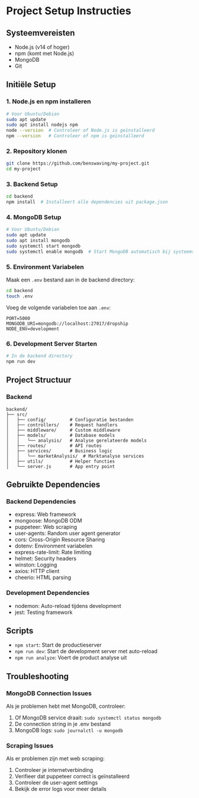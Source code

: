 # Project Setup Instructies

## Systeemvereisten
- Node.js (v14 of hoger)
- npm (komt met Node.js)
- MongoDB
- Git

## Initiële Setup

### 1. Node.js en npm installeren
```bash
# Voor Ubuntu/Debian
sudo apt update
sudo apt install nodejs npm
node --version  # Controleer of Node.js is geïnstalleerd
npm --version   # Controleer of npm is geïnstalleerd
```

### 2. Repository klonen
```bash
git clone https://github.com/benswaving/my-project.git
cd my-project
```

### 3. Backend Setup
```bash
cd backend
npm install  # Installeert alle dependencies uit package.json
```

### 4. MongoDB Setup
```bash
# Voor Ubuntu/Debian
sudo apt update
sudo apt install mongodb
sudo systemctl start mongodb
sudo systemctl enable mongodb  # Start MongoDB automatisch bij systeemstart
```

### 5. Environment Variabelen
Maak een `.env` bestand aan in de backend directory:
```bash
cd backend
touch .env
```

Voeg de volgende variabelen toe aan `.env`:
```
PORT=5000
MONGODB_URI=mongodb://localhost:27017/dropship
NODE_ENV=development
```

### 6. Development Server Starten
```bash
# In de backend directory
npm run dev
```

## Project Structuur

### Backend
```
backend/
├── src/
│   ├── config/         # Configuratie bestanden
│   ├── controllers/    # Request handlers
│   ├── middleware/     # Custom middleware
│   ├── models/         # Database models
│   │   └── analysis/   # Analyse gerelateerde models
│   ├── routes/         # API routes
│   ├── services/       # Business logic
│   │   └── marketAnalysis/  # Marktanalyse services
│   ├── utils/          # Helper functies
│   └── server.js       # App entry point
```

## Gebruikte Dependencies

### Backend Dependencies
- express: Web framework
- mongoose: MongoDB ODM
- puppeteer: Web scraping
- user-agents: Random user agent generator
- cors: Cross-Origin Resource Sharing
- dotenv: Environment variabelen
- express-rate-limit: Rate limiting
- helmet: Security headers
- winston: Logging
- axios: HTTP client
- cheerio: HTML parsing

### Development Dependencies
- nodemon: Auto-reload tijdens development
- jest: Testing framework

## Scripts
- `npm start`: Start de productieserver
- `npm run dev`: Start de development server met auto-reload
- `npm run analyze`: Voert de product analyse uit

## Troubleshooting

### MongoDB Connection Issues
Als je problemen hebt met MongoDB, controleer:
1. Of MongoDB service draait: `sudo systemctl status mongodb`
2. De connection string in je .env bestand
3. MongoDB logs: `sudo journalctl -u mongodb`

### Scraping Issues
Als er problemen zijn met web scraping:
1. Controleer je internetverbinding
2. Verifieer dat puppeteer correct is geïnstalleerd
3. Controleer de user-agent settings
4. Bekijk de error logs voor meer details